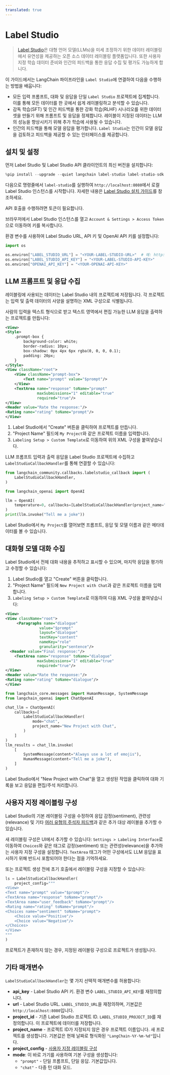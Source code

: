 ```yaml
---
translated: true
---
```


# Label Studio

> [Label Studio](https://labelstud.io/guide/get_started)은 대형 언어 모델(LLMs)을 미세 조정하기 위한 데이터 레이블링에서 유연성을 제공하는 오픈 소스 데이터 레이블링 플랫폼입니다. 또한 사용자 지정 학습 데이터 준비와 인간의 피드백을 통한 응답 수집 및 평가도 가능하게 합니다.

이 가이드에서는 LangChain 파이프라인을 `Label Studio`에 연결하여 다음을 수행하는 방법을 배웁니다:

- 모든 입력 프롬프트, 대화 및 응답을 단일 `Label Studio` 프로젝트에 집계합니다. 이를 통해 모든 데이터를 한 곳에서 쉽게 레이블링하고 분석할 수 있습니다.
- 감독 학습(SFT) 및 인간 피드백을 통한 강화 학습(RLHF) 시나리오를 위한 데이터셋을 만들기 위해 프롬프트 및 응답을 정제합니다. 레이블이 지정된 데이터는 LLM의 성능을 향상시키기 위해 추가 학습에 사용될 수 있습니다.
- 인간의 피드백을 통해 모델 응답을 평가합니다. `Label Studio`는 인간이 모델 응답을 검토하고 피드백을 제공할 수 있는 인터페이스를 제공합니다.

## 설치 및 설정

먼저 Label Studio 및 Label Studio API 클라이언트의 최신 버전을 설치합니다:

```python
%pip install --upgrade --quiet langchain label-studio label-studio-sdk langchain-openai
```

다음으로 명령줄에서 `label-studio`를 실행하여 `http://localhost:8080`에서 로컬 Label Studio 인스턴스를 시작합니다. 자세한 내용은 [Label Studio 설치 가이드](https://labelstud.io/guide/install)를 참조하세요.

API 호출을 수행하려면 토큰이 필요합니다.

브라우저에서 Label Studio 인스턴스를 열고 `Account & Settings > Access Token`으로 이동하여 키를 복사합니다.

환경 변수를 사용하여 Label Studio URL, API 키 및 OpenAI API 키를 설정합니다:

```python
import os

os.environ["LABEL_STUDIO_URL"] = "<YOUR-LABEL-STUDIO-URL>"  # 예: http://localhost:8080
os.environ["LABEL_STUDIO_API_KEY"] = "<YOUR-LABEL-STUDIO-API-KEY>"
os.environ["OPENAI_API_KEY"] = "<YOUR-OPENAI-API-KEY>"
```

## LLM 프롬프트 및 응답 수집

레이블링에 사용되는 데이터는 Label Studio 내의 프로젝트에 저장됩니다. 각 프로젝트는 입력 및 출력 데이터의 사양을 설명하는 XML 구성으로 식별됩니다.

사람의 입력을 텍스트 형식으로 받고 텍스트 영역에서 편집 가능한 LLM 응답을 출력하는 프로젝트를 만듭니다:

```xml
<View>
<Style>
    .prompt-box {
        background-color: white;
        border-radius: 10px;
        box-shadow: 0px 4px 6px rgba(0, 0, 0, 0.1);
        padding: 20px;
    }
</Style>
<View className="root">
    <View className="prompt-box">
        <Text name="prompt" value="$prompt"/>
    </View>
    <TextArea name="response" toName="prompt"
              maxSubmissions="1" editable="true"
              required="true"/>
</View>
<Header value="Rate the response:"/>
<Rating name="rating" toName="prompt"/>
</View>
```

1. Label Studio에서 "Create" 버튼을 클릭하여 프로젝트를 만듭니다.
2. "Project Name" 필드에 `My Project`와 같은 프로젝트 이름을 입력합니다.
3. `Labeling Setup > Custom Template`로 이동하여 위의 XML 구성을 붙여넣습니다.

LLM 프롬프트 입력과 출력 응답을 Label Studio 프로젝트에 수집하고 `LabelStudioCallbackHandler`를 통해 연결할 수 있습니다:

```python
from langchain_community.callbacks.labelstudio_callback import (
    LabelStudioCallbackHandler,
)
```

```python
from langchain_openai import OpenAI

llm = OpenAI(
    temperature=0, callbacks=[LabelStudioCallbackHandler(project_name="My Project")]
)
print(llm.invoke("Tell me a joke"))
```

Label Studio에서 `My Project`를 열어보면 프롬프트, 응답 및 모델 이름과 같은 메타데이터를 볼 수 있습니다.

## 대화형 모델 대화 수집

Label Studio에서 전체 대화 내용을 추적하고 표시할 수 있으며, 마지막 응답을 평가하고 수정할 수 있습니다:

1. Label Studio를 열고 "Create" 버튼을 클릭합니다.
2. "Project Name" 필드에 `New Project with Chat`과 같은 프로젝트 이름을 입력합니다.
3. `Labeling Setup > Custom Template`로 이동하여 다음 XML 구성을 붙여넣습니다:

```xml
<View>
<View className="root">
     <Paragraphs name="dialogue"
               value="$prompt"
               layout="dialogue"
               textKey="content"
               nameKey="role"
               granularity="sentence"/>
  <Header value="Final response:"/>
    <TextArea name="response" toName="dialogue"
              maxSubmissions="1" editable="true"
              required="true"/>
</View>
<Header value="Rate the response:"/>
<Rating name="rating" toName="dialogue"/>
</View>
```

```python
from langchain_core.messages import HumanMessage, SystemMessage
from langchain_openai import ChatOpenAI

chat_llm = ChatOpenAI(
    callbacks=[
        LabelStudioCallbackHandler(
            mode="chat",
            project_name="New Project with Chat",
        )
    ]
)
llm_results = chat_llm.invoke(
    [
        SystemMessage(content="Always use a lot of emojis"),
        HumanMessage(content="Tell me a joke"),
    ]
)
```

Label Studio에서 "New Project with Chat"을 열고 생성된 작업을 클릭하여 대화 기록을 보고 응답을 편집/주석 처리합니다.

## 사용자 지정 레이블링 구성

Label Studio의 기본 레이블링 구성을 수정하여 응답 감정(sentiment), 관련성(relevance) 및 기타 [여러 유형의 주석자 피드백](https://labelstud.io/tags/)과 같은 추가 대상 레이블을 추가할 수 있습니다.

새 레이블링 구성은 UI에서 추가할 수 있습니다: `Settings > Labeling Interface`로 이동하여 `Choices`와 같은 태그로 감정(sentiment) 또는 관련성(relevance)을 추가하는 사용자 지정 구성을 설정합니다. `TextArea` 태그가 어떤 구성에서도 LLM 응답을 표시하기 위해 반드시 포함되어야 한다는 점을 기억하세요.

또는 프로젝트 생성 전에 초기 호출에서 레이블링 구성을 지정할 수 있습니다:

```python
ls = LabelStudioCallbackHandler(
    project_config="""
<View>
<Text name="prompt" value="$prompt"/>
<TextArea name="response" toName="prompt"/>
<TextArea name="user_feedback" toName="prompt"/>
<Rating name="rating" toName="prompt"/>
<Choices name="sentiment" toName="prompt">
    <Choice value="Positive"/>
    <Choice value="Negative"/>
</Choices>
</View>
"""
)
```

프로젝트가 존재하지 않는 경우, 지정된 레이블링 구성으로 프로젝트가 생성됩니다.

## 기타 매개변수

`LabelStudioCallbackHandler`는 몇 가지 선택적 매개변수를 허용합니다:

- **api_key** - Label Studio API 키. 환경 변수 `LABEL_STUDIO_API_KEY`를 재정의합니다.
- **url** - Label Studio URL. `LABEL_STUDIO_URL`을 재정의하며, 기본값은 `http://localhost:8080`입니다.
- **project_id** - 기존 Label Studio 프로젝트 ID. `LABEL_STUDIO_PROJECT_ID`를 재정의합니다. 이 프로젝트에 데이터를 저장합니다.
- **project_name** - 프로젝트 ID가 지정되지 않은 경우 프로젝트 이름입니다. 새 프로젝트를 생성합니다. 기본값은 현재 날짜로 형식화된 `"LangChain-%Y-%m-%d"`입니다.
- **project_config** - [사용자 지정 레이블링 구성](#custom-labeling-configuration)
- **mode**: 이 바로 가기를 사용하여 기본 구성을 생성합니다:
  - `"prompt"` - 단일 프롬프트, 단일 응답. 기본값입니다.
  - `"chat"` - 다중 턴 대화 모드.